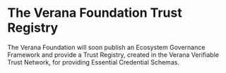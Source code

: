 # The Verana Foundation Trust Registry

The Verana Foundation will soon publish an Ecosystem Governance Framework and provide a Trust Registry, created in the Verana Verifiable Trust Network, for providing Essential Credential Schemas.
